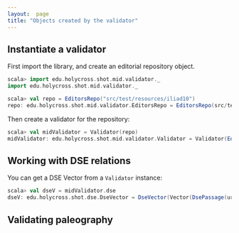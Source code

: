 ```yaml
---
layout:  page
title: "Objects created by the validator"
---
```





## Instantiate a validator


First import the library, and create an editorial repository object.


```scala
scala> import edu.holycross.shot.mid.validator._
import edu.holycross.shot.mid.validator._

scala> val repo = EditorsRepo("src/test/resources/iliad10")
repo: edu.holycross.shot.mid.validator.EditorsRepo = EditorsRepo(src/test/resources/iliad10)
```

Then create a validator for the repository:

```scala
scala> val midValidator = Validator(repo)
midValidator: edu.holycross.shot.mid.validator.Validator = Validator(EditorsRepo(src/test/resources/iliad10))
```


## Working with DSE relations

You can get a DSE Vector from a `Validator` instance:

```scala
scala> val dseV = midValidator.dse
dseV: edu.holycross.shot.dse.DseVector = DseVector(Vector(DsePassage(urn:cite2:validate:tempDse.temp:validate_175,Temporary DSE record 175,urn:cts:greekLit:tlg0012.tlg001.msA:10.177,urn:cite2:hmt:vaimg.2017a:VA129VN_0632@0.4805,0.2502,0.4224,0.0255,urn:cite2:hmt:msA.v1:129v), DsePassage(urn:cite2:validate:tempDse.temp:validate_799,Temporary DSE record 799,urn:cts:greekLit:tlg5026.msA.hmt:10.2013,urn:cite2:hmt:vaimg.2017a:VA130RN_0302@0.14,0.7881,0.665,0.0323,urn:cite2:hmt:msA.v1:130r), DsePassage(urn:cite2:validate:tempDse.temp:validate_1213,Temporary DSE record 1213,urn:cts:greekLit:tlg0012.tlg001.vb:10.7,urn:cite2:hmt:vbbifolio.v1:vb_129v_130r@0.2181,0.2914,0.2196,0.02496,urn:cite2:hmt:msB.v1:129v), DsePassage(urn:cite2:validate:tempDse.temp:validate_998,Temp...
```


## Validating paleography
